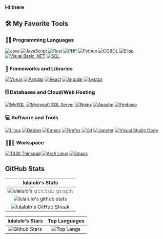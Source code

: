 ### Hi there 
## 🛠️ My Favorite Tools

### 👨‍💻 Programming Languages

<p>
    <a href="#"><img alt="Java" src="https://img.shields.io/badge/Java-007396?logo=java&logoColor=white"></a>
    <a href="https://github.com/search?q=user%3ADenverCoder1+is%3Arepo+language%3Ajavascript"><img alt="JavaScript" src="https://img.shields.io/badge/JavaScript%20-%23F7DF1E.svg?logo=javascript&logoColor=black"></a>
    <a href="#"><img alt="Rust" src="https://img.shields.io/badge/Rust-black?logo=rust&logoColor=white"></a>
    <a href="https://github.com/search?q=user%3ADenverCoder1+is%3Arepo+language%3Aphp"><img alt="PHP" src="https://img.shields.io/badge/PHP-%23777BB4.svg?logo=php&logoColor=white"></a>
    <a href="https://github.com/search?q=user%3ADenverCoder1+is%3Arepo+language%3Apython"><img alt="Python" src="https://img.shields.io/badge/Python%20-%2314354C.svg?logo=python&logoColor=white"></a>
    <a href="#"><img alt="COBOL" src="https://img.shields.io/badge/COBOL-00427E?logo=cobol&logoColor=white"></a>
    <a href="#"><img alt="Elisp" src="https://img.shields.io/badge/Elisp-7F5AB6?logo=gnu-emacs&logoColor=white"></a>
    <a href="#"><img alt="Visual Basic .NET" src="https://img.shields.io/badge/Visual_Basic_.NET-5C2D91?logo=.net&logoColor=white"></a>
    <a href="https://github.com/search?q=user%3ADenverCoder1+is%3Arepo+language%3Asql"><img alt="SQL" src="https://img.shields.io/badge/SQL%20-%23025E8C.svg?logo=amazon-dynamodb&logoColor=white"></a>

### 🧰 Frameworks and Libraries

<p>
    <a href="#"><img alt="Vue.js" src="https://img.shields.io/badge/Vue.js-4FC08D?&logo=vue.js&logoColor=white"></a>
    <a href="#"><img alt="Pandas" src="https://img.shields.io/badge/Pandas%20-%23150458.svg?logo=pandas&logoColor=white"></a>
    <a href="#"><img alt="React" src="https://img.shields.io/badge/React-20232A?&logo=react&logoColor=61DAFB"></a>
    <a href="#"><img alt="Angular" src="https://img.shields.io/badge/Angular-DD0031?logo=angular&logoColor=white"></a>
    <a href="#"><img alt="Leptos" src="https://img.shields.io/badge/Leptops-black?logo=rust&logoColor=white"></a>

</p>

### 🗄️ Databases and Cloud/Web Hosting

<p>
    <a href="#"><img alt="MySQL" src="https://img.shields.io/badge/MySQL-00000F?style=for-the-badge&logo=mysql&logoColor=white"></a>
    <a href="#"><img alt="Microsoft SQL Server" src="https://img.shields.io/badge/Microsoft_SQL_Server-CC2927?style=for-the-badge&logo=microsoft-sql-server&logoColor=white"></a>
    <a href="#"><img alt="Nginx" src="https://img.shields.io/badge/Nginx-009639?style=for-the-badge&logo=nginx&logoColor=white"></a>
    <a href="#"><img alt="Apache" src="https://img.shields.io/badge/Apache-D22128?style=for-the-badge&logo=apache&logoColor=white"></a>
    <a href="#"><img alt="Firebase" src ="https://img.shields.io/badge/Firebase-%23316192.svg?style=for-the-badge&logo=firebase&logoColor=white"></a>
</p>

### 💻 Software and Tools

<p>
    <a href="#"><img alt="Linux" src="https://img.shields.io/badge/Linux%20-%23FCC624?logo=linux&logoColor=black"></a>
    <a href="#"><img alt="Debian" src="https://img.shields.io/badge/Debian-%23A81D33.svg?logo=debian&logoColor=white"></a>
    <a href="#"><img alt="Emacs" src="https://img.shields.io/badge/Emacs-%237F5AB6.svg?logo=gnu-emacs&logoColor=white"></a>
    <a href="#"><img alt="Firefox" src="https://img.shields.io/badge/Firefox-%23FF7139.svg?logo=firefox-browser&logoColor=white"></a>
    <a href="#"><img alt="Git" src="https://img.shields.io/badge/Git%20-%23F05033.svg?logo=git&logoColor=white"></a>
    <a href="#"><img alt="Jupyter" src="https://img.shields.io/badge/Jupyter%20-%23F37626.svg?logo=Jupyter&logoColor=white"></a>
    <a href="#"><img alt="Visual Studio Code" src="https://img.shields.io/badge/Visual%20Studio%20Code-0078d7.svg?logo=visual-studio-code&logoColor=white"></a>
</p>

### 👨🏽‍💻 Workspace
<p>
    <a href="#"><img alt="T430 Thinkpad" src="https://img.shields.io/badge/ThinkPad-Lenovo-red.svg?style=for-the-badge&logo=lenovo&logoColor=white"></a>
    <a href="#"><img alt="Arch Linux" src="https://img.shields.io/badge/Arch_Linux-blue.svg?style=for-the-badge&logo=arch-linux&logoColor=white"></a>
    <a href="#"><img alt="Emacs" src="https://img.shields.io/badge/Emacs-%237F5AB6.svg?style=for-the-badge&logo=gnu-emacs&logoColor=white"></a>

</p>


## GitHub Stats


|                                                                     lulalulo's Stats                                                                     |
|:------------------------------------------------------------------------------------------------------------------------------------------------------:|
| ![lulalulo's 𝚐𝚒𝚝𝚑𝚞𝚋 𝚐𝚛𝚊𝚙𝚑](https://activity-graph.herokuapp.com/graph?username=lulalulo&theme=react-dark&hide_border=true&area=true) |
| ![lulalulo's github stats](https://github-readme-stats.vercel.app/api?username=lulalulo&show_icons=true&theme=algolia)              | 
| ![lulalulo's GitHub Streak](https://github-readme-streak-stats.herokuapp.com/?user=lulalulo&theme=algolia)                    | 
    

|                                                                                                      lulalulo's Stars                                                                                                       |                                                           Top Languages                                                           |      
|:-------------------------------------------------------------------------------------------------------------------------------------------------------------------------------------------------------------------------:|:---------------------------------------------------------------------------------------------------------------------------------:|
| ![Github Stars](https://github-readme-stats.vercel.app/api?username=lulalulo&show_icons=true&locale=en&count_private=true&hide_rank=true&custom_title=My%20GitHub%20Stats&disable_animations=true&theme=algolia) | ![Top Langs](https://github-readme-stats.vercel.app/api/top-langs/?username=lulalulo&langs_count=8&theme=algolia&layout=compact) |
